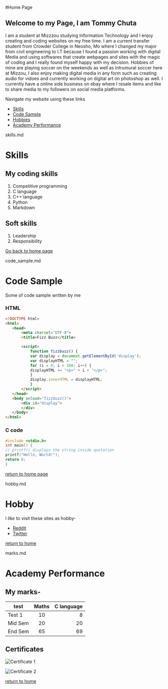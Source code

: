 #Home Page
## Welcome to my Page, I am Tommy Chuta

I am a student at Mizzzou studying Information Technology and I enjoy creating and coding websites on my free time. I am a current transfer student from Crowder College in Neosho, Mo where I changed my major from civil engineering to I.T because I found a passion working with digital Media and using softwares that create webpages and sites with the magic of coding and I really found myself happy with my decision. Hobbies of mine are playing soccer on the weekends as well as intrumural soccer here at Mizzou, I also enjoy making digital media in any form such as creating audio for vidoes and currently working on digital art on photoshop as well. I currently have a online side business on ebay where I resale items and like to share media to my followers on social media platforms.

Navigate my website using these links

* [Skills](./skills.md)
* [Code Sample](./code_sample.md)
* [Hobbies](./hobby.md)
* [Academy Performance](./marks.md)

skills.md

# Skills

## My coding skills
1. Competitive programming
1. C language
1. C++ language
1. Python
1. Markdown

## Soft skills
1. Leadership
1. Responsibility

[Go back to home page](./README.md)

code_sample.md

# Code Sample

Some of code sample written by me

### HTML
```html
<!DOCTYPE html>
<html>
   <head>
       <meta charset="UTF-8">
       <title>Fizz Buzz</title>

       <script>
           function fizzbuzz() {
           var display = document.getElementById('display');
           var displayHTML = "";
           for (i = 0; i < 100; i++) {
           displayHTML += "<p>" + i + "</p>";
           }
           display.innerHTML = displayHTML;
           }
       </script>
   </head>
   <body onload="fizzbuzz()">
       <div id="display">
       </div>
   </body>
</html>
```

### C code

```c
#include <stdio.h>
int main() {
// printf() displays the string inside quotation
printf("Hello, World!");
return 0;
}
```

[return to home page](./README.md)

hobby.md

# Hobby

I _like_ to visit these sites as hobby-

* [Reddit](https://www.reddit.com)
* [Twitter](https://www.twitter.com)

[return to home](./README.md)

marks.md

# Academy Performance

## My marks-

| test | Maths | C language |
| ------- |:-------:| -----:|
| Test 1 | 10 | 8 |
| Mid Sem | 20 | 20 |
| End Sem | 65 | 69 |

## Certificates

![Certificate 1](https://github.com/username/image.png)

![Certificate 2](https://www.creativecertificates.com/wp-content/uploads/2014/03/certificate-of-excellence.jpg)

[return to home](./README.md)
